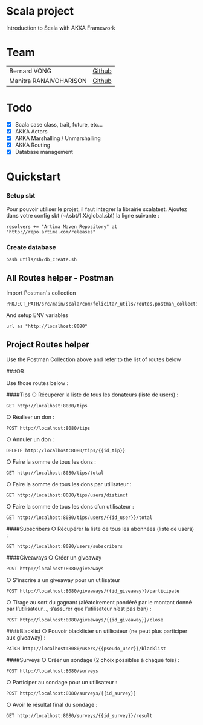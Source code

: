 # Scala project
Introduction to Scala with AKKA Framework 

# Team
<table>
    <tr>
      <td>Bernard VONG</td>
      <td><a href="https://github.com/BernardVong">Github</a></td>
    </tr>
    <tr>
      <td>Manitra RANAIVOHARISON</td>
      <td><a href="https://github.com/Harisonm">Github</a></td>
    </tr>
</table>


# Todo
- [x] Scala case class, trait, future, etc...
- [x] AKKA Actors
- [x] AKKA Marshalling / Unmarshalling  
- [x] AKKA Routing 
- [x] Database management

# Quickstart

### Setup sbt
Pour pouvoir utiliser le projet, il faut integrer la librairie scalatest.
Ajoutez dans votre config sbt (~/.sbt/1.X/global.sbt) la ligne suivante : 
```
resolvers += "Artima Maven Repository" at "http://repo.artima.com/releases"
```

### Create database
```
bash utils/sh/db_create.sh
```

## All Routes helper - Postman

Import Postman's collection
```
PROJECT_PATH/src/main/scala/com/felicita/_utils/routes.postman_collection.json
```

And setup ENV variables
```
url as "http://localhost:8080"
```

## Project Routes helper 

Use the Postman Collection above and refer to the list of routes below

###OR

Use those routes below :

####Tips
○ Récupérer la liste de tous les donateurs (liste de users) :
```
GET http://localhost:8080/tips
```
○ Réaliser un don :
```
POST http://localhost:8080/tips
```

○ Annuler un don :
```
DELETE http://localhost:8080/tips/{{id_tip}}
```

○ Faire la somme de tous les dons : 
```
GET http://localhost:8080/tips/total
```

○ Faire la somme de tous les dons par utilisateur :
```
GET http://localhost:8080/tips/users/distinct
```


○ Faire la somme de tous les dons d’un utilisateur :
```
GET http://localhost:8080/tips/users/{{id_user}}/total
```

####Subscribers
○ Récupérer la liste de tous les abonnées (liste de users) :
```
GET http://localhost:8080/users/subscribers
```


####Giveaways
○ Créer un giveaway
```
POST http://localhost:8080/giveaways
```

○ S'inscrire à un giveaway pour un utilisateur
```
POST http://localhost:8080/giveaways/{{id_giveaway}}/participate
```

○ Tirage au sort du gagnant (aléatoirement pondéré par le montant donné par
l’utilisateur..., s’assurer que l’utilisateur n’est pas ban) :
```
POST http://localhost:8080/giveaways/{{id_giveaway}}/close
```

####Blacklist
○ Pouvoir blacklister un utilisateur (ne peut plus participer aux giveaway) :
```
PATCH http://localhost:8080/users/{{pseudo_user}}/blacklist
```
 
####Surveys
○ Créer un sondage (2 choix possibles à chaque fois) :
```
POST http://localhost:8080/surveys
```

○ Participer au sondage pour un utilisateur :
```
POST http://localhost:8080/surveys/{{id_survey}}
```
○ Avoir le résultat final du sondage :
```
GET http://localhost:8080/surveys/{{id_survey}}/result
```


